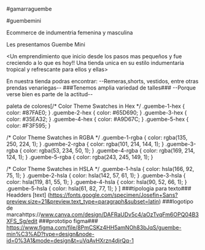 #gamarraguembe

#guembemini

Ecommerce de indumentria femenina y masculina

Les presentamos Guembe Mini

<Un emprendimiento que inicio desde los pasos mas pequeños y fue creciendo a lo que es hoy!! Una tienda unica en su estilo indumentaria tropical y refrescante para ellos y ellas>

En nuestra tienda podras encontrar: --Remeras,shorts, vestidos, entre otras prendas venariegas-- ###Tenemos amplia variedad de talles### --Porque verse bien es parte de la actitud--

paleta de colores[/* Color Theme Swatches in Hex */
.guembe-1-hex { color: #87FAE0; } .guembe-2-hex { color: #65D690; } .guembe-3-hex { color: #35EA32; } .guembe-4-hex { color: #A9D67C; } .guembe-5-hex { color: #F3F595; }

/* Color Theme Swatches in RGBA */ .guembe-1-rgba { color: rgba(135, 250, 224, 1); } .guembe-2-rgba { color: rgba(101, 214, 144, 1); } .guembe-3-rgba { color: rgba(53, 234, 50, 1); } .guembe-4-rgba { color: rgba(169, 214, 124, 1); } .guembe-5-rgba { color: rgba(243, 245, 149, 1); }

/* Color Theme Swatches in HSLA */ .guembe-1-hsla { color: hsla(166, 92, 75, 1); } .guembe-2-hsla { color: hsla(142, 57, 61, 1); } .guembe-3-hsla { color: hsla(119, 81, 55, 1); } .guembe-4-hsla { color: hsla(90, 52, 66, 1); } .guembe-5-hsla { color: hsla(61, 82, 77, 1); } ] ###tipologia para texto### Headders [text] (https://fonts.google.com/specimen/Josefin+Sans?preview.size=21&preview.text_type=paragraph&subset=latin) ###logotipo de marcahttps://www.canva.com/design/DAFRaUDv5c4/aOzTvqFm6OPQ04B3XFS_Sg/edit ###prototipo figma### https://www.figma.com/file/8PmCSKz4HH5amNOh83bJqS/guembe-min%C3%AD?type=design&node-id=0%3A1&mode=design&t=uVqAvHXrzn4djrQq-1